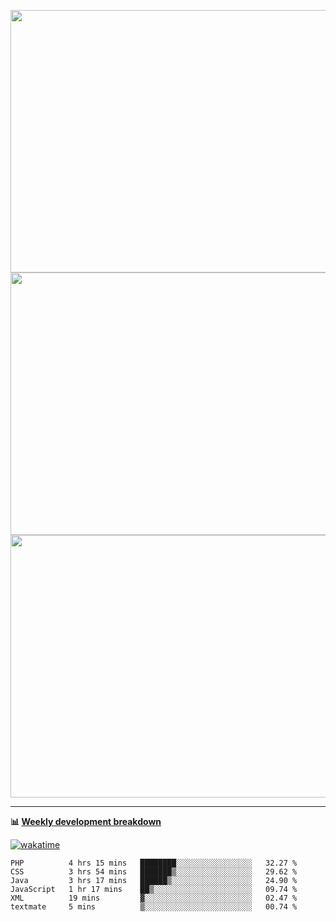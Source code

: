 <p float="left" align="middle"><img src="https://user-images.githubusercontent.com/56089155/195064669-12bd89bb-53c9-44b1-9fd8-993f93f585e1.png" width="600px" height="420px">
<img src="https://user-images.githubusercontent.com/56089155/195064706-c37aa3c8-f669-46c9-abba-1eadcbb910c5.png" width="600px" height="420px">
<img src="https://user-images.githubusercontent.com/56089155/195064753-0de674c7-4fc7-4831-a8a5-402e19cc77be.png" width="600px" height="420px"></p>

<hr />

**📊 [Weekly development breakdown](https://wakatime.com/@Ari24)**

[![wakatime](https://wakatime.com/badge/user/ca34c016-707f-4382-84cf-1823913a1423.svg)](https://wakatime.com/@ca34c016-707f-4382-84cf-1823913a1423)

<!--START_SECTION:waka-->

```text
PHP          4 hrs 15 mins   ████████░░░░░░░░░░░░░░░░░   32.27 %
CSS          3 hrs 54 mins   ███████▒░░░░░░░░░░░░░░░░░   29.62 %
Java         3 hrs 17 mins   ██████▒░░░░░░░░░░░░░░░░░░   24.90 %
JavaScript   1 hr 17 mins    ██▒░░░░░░░░░░░░░░░░░░░░░░   09.74 %
XML          19 mins         ▓░░░░░░░░░░░░░░░░░░░░░░░░   02.47 %
textmate     5 mins          ▒░░░░░░░░░░░░░░░░░░░░░░░░   00.74 %
```

<!--END_SECTION:waka-->
